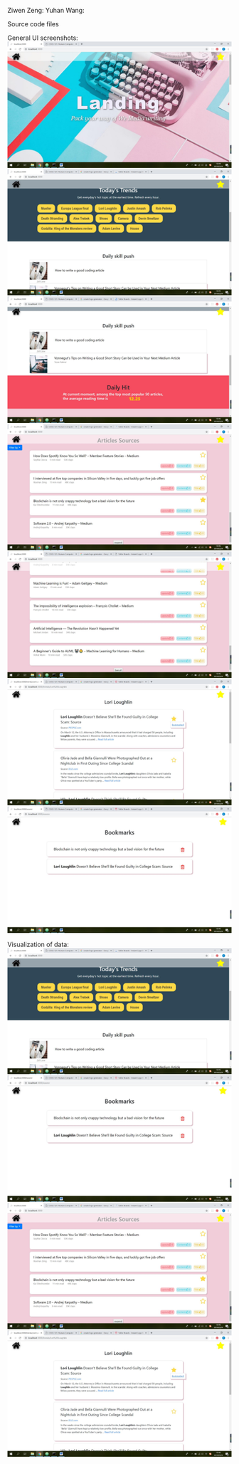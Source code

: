 Ziwen Zeng:
Yuhan Wang:

Source code files

General UI screenshots:
![homepage](https://github.com/Hannahh1425/cogs121/blob/master/M5/home1.jpg)
![homepage](https://github.com/Hannahh1425/cogs121/blob/master/M5/home2.jpg)
![news page](https://github.com/Hannahh1425/cogs121/blob/master/M5/home3.jpg)
![news page](https://github.com/Hannahh1425/cogs121/blob/master/M5/home4.jpg)
![news page](https://github.com/Hannahh1425/cogs121/blob/master/M5/home5.jpg)
![news page](https://github.com/Hannahh1425/cogs121/blob/master/M5/trend.jpg)
![bookmark page](https://github.com/Hannahh1425/cogs121/blob/master/M5/bookmark.jpg)

Visualization of data:
![bookmark page](https://github.com/Hannahh1425/cogs121/blob/master/M5/home2.jpg)
![bookmark page](https://github.com/Hannahh1425/cogs121/blob/master/M5/bookmark.jpg)
![homepage](https://github.com/Hannahh1425/cogs121/blob/master/M5/home4.jpg)
![homepage](https://github.com/Hannahh1425/cogs121/blob/master/M5/trend.jpg)
